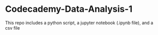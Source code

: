# Codecademy-Data-Analysis-1
This repo includes a python script, a jupyter notebook (.ipynb file), and a csv file
